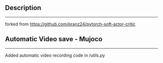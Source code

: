 ## Description
------------
forked from https://github.com/pranz24/pytorch-soft-actor-critic

## Automatic Video save - Mujoco
------------
Added automatic video recording code in /utils.py

